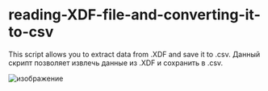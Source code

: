 # reading-XDF-file-and-converting-it-to-csv
This script allows you to extract data from .XDF and save it to .csv. Данный скрипт позволяет извлечь данные из .XDF и сохранить в .csv.


![изображение](https://github.com/user-attachments/assets/80438b25-3eb4-4d1f-8968-bb98a1bb3258)
